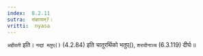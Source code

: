 ```yaml
---
index:  8.2.11
sutra:  संज्ञायाम्?।
vritti:  nyasa
---
```


`अहीवती` इति। `नद्यां मतुप्()` (4.2.84) इति चातुरर्थिको भतुप्(), `शरादीनाञ्च` (6.3.119) दीर्घः॥
